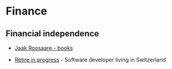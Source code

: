 # Finance

## Financial independence

- [Jaak Roosaare - books](https://roosaare.com/)

- [Retire in progress](http://retireinprogress.com/) - Software developer living in Switzerland
